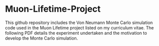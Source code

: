 # Muon-Lifetime-Project

This github repository includes the Von Neumann Monte Carlo simulation code used in the Muon Lifetime project listed on my curriculum vitae. The following PDF details the experiment undertaken and the motivation to develop the Monte Carlo simulation.
